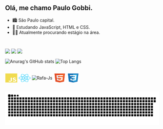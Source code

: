 ## Olá, me chamo Paulo Gobbi.

- 🏙️ São Paulo capital.
- 🌱 Estudando JavaScript, HTML e CSS.
- 👨‍💻 Atualmente procurando estágio na área.

<br>

<div> 
  
  <a href="https://www.linkedin.com/in/paulo-gobbi-824702217" target="_blank"><img src="https://img.shields.io/badge/-LinkedIn-%230077B5?style=for-the-badge&logo=linkedin&logoColor=white" target="_blank"></a>
  <a href = "mailto:paulogj.gobbi@gmail.com"><img src="https://img.shields.io/badge/-Gmail-%23333?style=for-the-badge&logo=gmail&logoColor=white" target="_blank"></a>
  <a href="https://instagram.com/pgobbi_" target="_blank"><img src="https://img.shields.io/badge/-Instagram-%23E4405F?style=for-the-badge&logo=instagram&logoColor=white" target="_blank"></a>   
  
</div>


![Anurag's GitHub stats](https://github-readme-stats.vercel.app/api?username=gobbipg&show_icons=true&theme=dracula)
![Top Langs](https://github-readme-stats.vercel.app/api/top-langs/?username=gobbipg&layout=compact&theme=dracula)


<div style="display: inline_block"><br>
  <img align="center" alt="Rafa-Js" height="30" width="40" src="https://raw.githubusercontent.com/devicons/devicon/master/icons/javascript/javascript-plain.svg">
  <img align="center" alt="Rafa-React" height="30" width="40" src="https://raw.githubusercontent.com/devicons/devicon/master/icons/react/react-original.svg">
  <img align="center" alt="Rafa-Js" height="30" width="40" src="https://cdn.jsdelivr.net/gh/devicons/devicon@latest/icons/nodejs/nodejs-original-wordmark.svg" />
  <img align="center" alt="Rafa-HTML" height="30" width="40" src="https://raw.githubusercontent.com/devicons/devicon/master/icons/html5/html5-original.svg">
  <img align="center" alt="Rafa-CSS" height="30" width="40" src="https://raw.githubusercontent.com/devicons/devicon/master/icons/css3/css3-original.svg">   
</div>

##

<picture>
  <source media="(prefers-color-scheme: dark)" srcset="https://raw.githubusercontent.com/gobbipg/gobbipg/output/github-contribution-grid-snake-dark.svg">
  <source media="(prefers-color-scheme: light)" srcset="https://raw.githubusercontent.com/gobbipg/gobbipg/output/github-contribution-grid-snake.svg">
  <img alt="github contribution grid snake animation" src="https://raw.githubusercontent.com/gobbipg/gobbipg/output/github-contribution-grid-snake.svg">
</picture>

